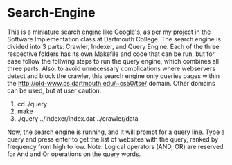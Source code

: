 # Search-Engine

This is a miniature search engine like Google's, as per my project in the Software Implementation class at Dartmouth College.
The search engine is divided into 3 parts: Crawler, Indexer, and Query Engine.
Each of the three respective folders has its own Makefile and code that can be run,
but for ease follow the follwing steps to run the query engine, which combines all three parts.
Also, to avoid unnecessary complications where webservers detect and block the crawler, this search engine only queries pages within the http://old-www.cs.dartmouth.edu/~cs50/tse/ domain. Other domains can be used, but at user caution.

1. cd ./query
2. make
3. ./query ../indexer/index.dat ../crawler/data

Now, the search engine is running, and it will prompt for a query line.
Type a query and press enter to get the list of websites with the query, ranked by frequency from high to low.
Note: Logical operators (AND, OR) are reserved for And and Or operations on the query words.
